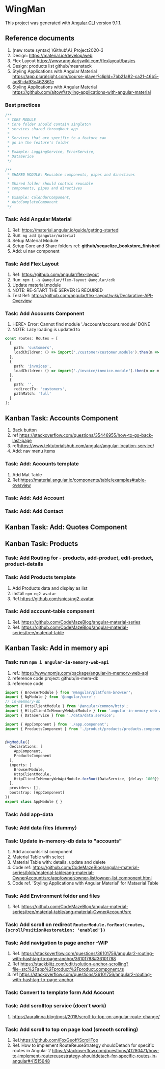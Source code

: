 # WingMan

This project was generated with [Angular CLI](https://github.com/angular/angular-cli) version 9.1.1.

## Reference documents

1. (new route syntax) \Github\Ai_Project2020-3
2. Design: <https://material.io/develop/web>
3. Flex Layout <https://www.angularjswiki.com/flexlayout/basics>
4. Design: products list github/meanstack
5. Styling Applications with Angular Material <https://app.pluralsight.com/course-player?clipId=7bb21a82-ca21-46b5-ac8f-da93c462861e>
6. Styling Applications with Angular Material <https://github.com/ajtowf/styling-applications-with-angular-material>

### Best practices

```Javascript
/**
 * CORE MODULE
 * Core folder should contain singleton
 * services shared throughout app
 *
 * Services that are specific to a feature can
 * go in the feature's folder
 *
 * Example: LoggingService, ErrorService,
 * DataSerice
 */

/**
 * SHARED MODULE: Reusable components, pipes and directives
 *
 * Shared folder should contain reusable
 * components, pipes and directives
 *
 * Example: CalendarComponent,
 * AutoCompleteComponent
 */
```

### Task: Add Angular Material

1. Ref: <https://material.angular.io/guide/getting-started>
2. Run: ```ng add @angular/material```
3. Setup Material Module
4. Setup Core and Share folders ref: **github/sequelize_bookstore_finished**
5. Add: ui nav component

### Task: Add Flex Layout

1. Ref: <https://github.com/angular/flex-layout>
2. Run: ```npm i -s @angular/flex-layout @angular/cdk```
3. Update material.module
4. NOTE: RE-START THE SERVER IS REQUIRED
5. Test Ref: <https://github.com/angular/flex-layout/wiki/Declarative-API-Overview>

### Task: Add Accounts Component

1. HERE> Error: Cannot find module './account/account.module' DONE
2. NOTE: Lazy loading is updated to

```TypeScript
const routes: Routes = [
  {
    path: 'customers',
    loadChildren: () => import('./customer/customer.module').then(m => m.CustomerModule)
  },
  {
    path: 'invoices',
    loadChildren: () => import('./invoice/invoice.module').then(m => m.InvoiceModule)
  },
  {
    path: '',
    redirectTo: 'customers',
    pathMatch: 'full'
  }
];
```

## Kanban Task: Accounts Component

1. Back button
2. ref <https://stackoverflow.com/questions/35446955/how-to-go-back-last-page>
3. ref<https://www.tektutorialshub.com/angular/angular-location-service/>
4. Add: nav menu items

### Task: Add: Accounts template

1. Add Mat Table
2. Ref:<https://material.angular.io/components/table/examples#table-overview>

### Task: Add: Add Account

### Task: Add: Add Contact

## Kanban Task: Add: Quotes Component

## Kanban Task: Products

### Task: Add Routing for - products, add-product, edit-product, product-details

### Task: Add Products template

1. Add Products data and display as list
2. install ```npm ng2-avatar```
3. Ref.<https://github.com/snics/ng2-avatar>

### Task: Add account-table component

1. Ref. <https://github.com/CodeMazeBlog/angular-material-series>
2. Ref. <https://github.com/CodeMazeBlog/angular-material-series/tree/material-table>

## Kanban Task: Add in memory api

### Task: run ```npm i angular-in-memory-web-api```

1. ref.: <https://www.npmjs.com/package/angular-in-memory-web-api>
2. reference code project: github/in-mem-db
3. reference code

```Typescript
import { BrowserModule } from '@angular/platform-browser';
import { NgModule } from '@angular/core';
// in-memmory-db
import { HttpClientModule } from '@angular/common/http';
import { HttpClientInMemoryWebApiModule } from 'angular-in-memory-web-api';
import { DataService } from './data/data.service';

import { AppComponent } from './app.component';
import { ProductsComponent } from './product/products/products.component'; // TODO: change to accounts


@NgModule({
  declarations: [
    AppComponent,
    ProductsComponent
  ],
  imports: [
    BrowserModule,
    HttpClientModule,
    HttpClientInMemoryWebApiModule.forRoot(DataService, {delay: 1000})
  ],
  providers: [],
  bootstrap: [AppComponent]
})
export class AppModule { }
```

### Task: Add app-data

### Task: Add data files (dummy)

### Task: Update  in-memory-db data to "accounts"

1. Add accounts-list component
2. Material Table with select
3. Material Table with: details, update and delete
4. Code ref: <https://github.com/CodeMazeBlog/angular-material-series/blob/material-table/ang-material-OwnerAccount/src/app/owner/owner-list/owner-list.component.html>
5. Code ref. 'Styling Applications with Angular Material' for Mataerial Table

### Task: Add Environment folder and files

1. Ref. <https://github.com/CodeMazeBlog/angular-material-series/tree/material-table/ang-material-OwnerAccount/src>

### Task: Add scroll on redirect ```RouterModule.forRoot(routes, {scrollPositionRestoration: 'enabled'})```

### Task: Add navigation to page anchor -WIP

1. Ref. <https://stackoverflow.com/questions/36101756/angular2-routing-with-hashtag-to-page-anchor/36101788#36101788>
2. Ref <https://stackblitz.com/edit/solution-anchor-scrolling?file=src%2Fapp%2Fproduct%2Fproduct.component.ts>
3. ref <https://stackoverflow.com/questions/36101756/angular2-routing-with-hashtag-to-page-anchor>

### Task: Convert to template form Add Account

### Task: Add scrolltop service (doen't work)

1. <https://auralinna.blog/post/2018/scroll-to-top-on-angular-route-change/>

### Task: Add scroll to top on page load (smooth scrolling)

1. Ref.<https://github.com/FoxGeoff/ScrollTop>
2. Ref. How to implement RouteReuseStrategy shouldDetach for specific routes in Angular 2 <https://stackoverflow.com/questions/41280471/how-to-implement-routereusestrategy-shoulddetach-for-specific-routes-in-angular#41515648>
